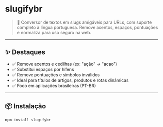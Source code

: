 # slugifybr

> 🧹 Conversor de textos em slugs amigáveis para URLs, com suporte completo à língua portuguesa. Remove acentos, espaços, pontuações e normaliza para uso seguro na web.

---

## ✨ Destaques

- ✅ Remove acentos e cedilhas (ex: "ação" → "acao")
- ✅ Substitui espaços por hífens
- ✅ Remove pontuações e símbolos inválidos
- ✅ Ideal para títulos de artigos, produtos e rotas dinâmicas
- ✅ Foco em aplicações brasileiras (PT-BR)

---

## 📦 Instalação

```bash
npm install slugifybr
```